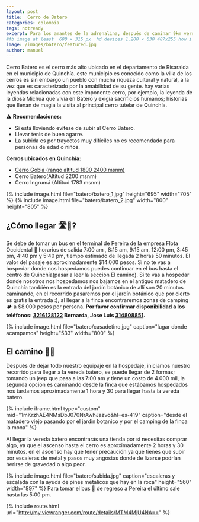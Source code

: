 ```yaml
---
layout: post
title:  Cerro de Batero
categories: colombia
tags: notready
excerpt: Para los amantes de la adrenalina, después de caminar 9km veremos una escalada de 150 metros por escalinatas pegadas a la roca  al final todo se recompensa con una linda vista de la villa de los cerros.
#fb image at least  600 × 315 px  hd devices 1.200 × 630 487x255 how i see it
image: /images/batero/featured.jpg
author: manuel
---
```

Cerro Batero es el cerro más alto ubicado en  el departamento de Risaralda en el municipio de Quinchía. este municipio es  conocido como la villa de los cerros  es sin embargo un pueblo con mucha riqueza cultural y natural, a la vez que es caracterizado por la amabilidad de su gente.
hay varias leyendas relacionadas con este imponente cerro, por ejemplo, la leyenda de la diosa Michua que vivía en  Batero y exigía sacrificios humanos; historias que llenan de magia la visita al principal cerro tutelar de Quinchía.

⚠️ __Recomendaciones:__
* Si está lloviendo evitese de subir al Cerro Batero.
* Llevar tenis de buen agarre.
* La subida es por trayectos muy difíciles no es recomendado para personas de edad o niños.

__Cerros ubicados en Quinchía:__
- <a href="https://rutasdelosandes.com/colombia/cerrogobia"> Cerro Gobia (rango altitud  1800  2400 msnm)</a>
- Cerro Batero(Altitud 2200 msnm)
- Cerro Ingrumá (Altitud 1783 msnm)


<amp-carousel 
    width="800"
    height="600"
    layout="responsive"
    type="slides"
    autoplay
    delay="2000">
    {% include image.html 
        file="batero/batero_1.jpg" 
        height="695" 
        width="705"
    %} 
     {% include image.html 
        file="batero/batero_2.jpg" 
        width="800"
        height="805"
    %} 
</amp-carousel>

## ¿Cómo llegar 🛣🚌?

Se debe de tomar un bus en el terminal de Pereira de la empresa Flota Occidental 🚌 horarios de salida 7:00 am , 8:15 am, 9:15 am, 12:00 pm, 3:45 pm,  4:40 pm y 5:40 pm, tiempo estimado de llegada 2 horas 50 minutos. El valor del pasaje es aproximadamente $14.000 pesos. 
Si no te vas a hospedar donde nos hospedamos puedes continuar en el bus hasta el centro de Quinchía(pasar a leer la sección El camino). Si te vas a hospedar donde nosotros nos hospedamos nos bajamos en el antiguo matadero de Quinchía también es la entrada del jardín botánico de allí son 20 minutos caminando, en el recorrido pasaremos por el jardín botánico que por cierto es gratis la entrada :), al llegar a la finca encontraremos zonas de camping 🏕  a $8.000 pesos por persona.
__Por favor confirmar disponibilidad a los teléfonos: <a href="tel:3216128122">3216128122</a> Bernarda, Jose Luis <a href="tel:314808851">314808851</a>.__


{% include image.html 
   file="batero/casadetino.jpg"
   caption="lugar donde acampamos"
   height="533" 
   width="800"
%} 

## El camino 🏃🏽

Después de dejar todo nuestro equipaje en la hospedaje, iniciamos nuestro recorrido para llegar a la vereda batero, se puede llegar de 2 formas; tomando un jeep que pasa a las 7:00 am y tiene un costo de 4.000 mil, la segunda opción es caminando desde la finca que estábamos hospedados nos tardamos aproximadamente 1 hora y 30 para llegar hasta la vereda batero.

{% include iframe.html
    type="custom"
    mid="1mKrzhAE4NMsDbJ070NrAwhJazvo&hl=es-419"
    caption="desde el matadero viejo pasando por el jardin botanico y por el camping de la finca la mona"
%}

Al llegar la vereda batero encontrarás una tienda por si necesitas comprar algo, ya que el ascenso hasta el cerro es aproximadamente 2 horas y 30 minutos.
en el ascenso hay que tener precaución ya que tienes que subir por escaleras de metal y pasos muy angostas donde de lizarse podrían herirse de gravedad o algo peor.

{% include image.html 
   file="batero/subida.jpg"
   caption="escaleras y escalada con la ayuda de pines metalicos que hay en la roca"
   height="560" 
   width="897"
%} 
Para tomar el bus 🚌 de regreso a Pereira el último sale hasta las 5:00 pm.

{% include route.html
           url="http://my.viewranger.com/route/details/MTM4MjU4NA=="
%}







